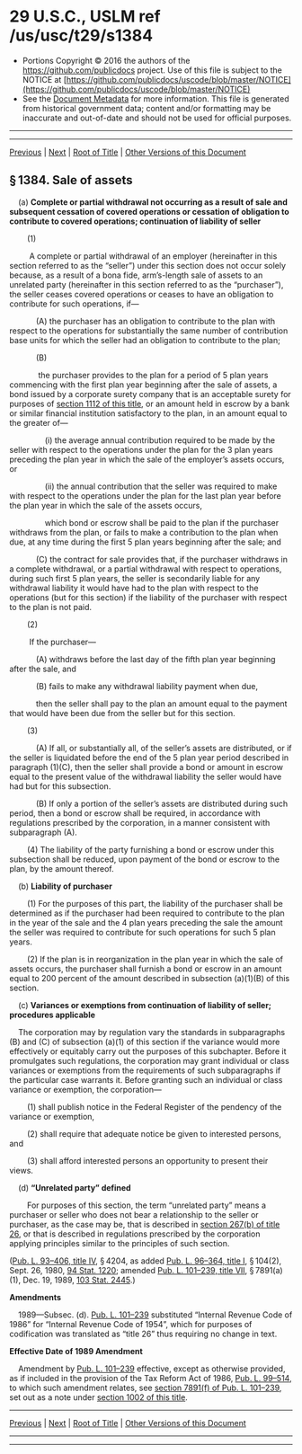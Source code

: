 ---
---

# 29 U.S.C., USLM ref /us/usc/t29/s1384

* Portions Copyright © 2016 the authors of the https://github.com/publicdocs project.
  Use of this file is subject to the NOTICE at [https://github.com/publicdocs/uscode/blob/master/NOTICE](https://github.com/publicdocs/uscode/blob/master/NOTICE)
* See the [Document Metadata](././../../../../../../..//README.md) for more information.
  This file is generated from historical government data; content and/or formatting may be inaccurate and out-of-date and should not be used for official purposes.

----------
----------

[Previous](./../../../../../../..//us/usc/t29/ch18/schIII/stE/pt1/m__us_usc_t29_s1383.md) | [Next](./../../../../../../..//us/usc/t29/ch18/schIII/stE/pt1/m__us_usc_t29_s1385.md) | [Root of Title](./../../../../../../../) | [Other Versions of this Document](https://publicdocs.github.io/go/links?ns=uslm&ref=%2Fus%2Fusc%2Ft29%2Fs1384)

## § 1384. Sale of assets

    (a) __Complete or partial withdrawal not occurring as a result of sale and subsequent cessation of covered operations or cessation of obligation to contribute to covered operations; continuation of liability of seller__ 

        (1)

         A complete or partial withdrawal of an employer (hereinafter in this section referred to as the “seller”) under this section does not occur solely because, as a result of a bona fide, arm’s-length sale of assets to an unrelated party (hereinafter in this section referred to as the “purchaser”), the seller ceases covered operations or ceases to have an obligation to contribute for such operations, if—

            (A) the purchaser has an obligation to contribute to the plan with respect to the operations for substantially the same number of contribution base units for which the seller had an obligation to contribute to the plan;

            (B)

             the purchaser provides to the plan for a period of 5 plan years commencing with the first plan year beginning after the sale of assets, a bond issued by a corporate surety company that is an acceptable surety for purposes of [section 1112 of this title][/us/usc/t29/s1112], or an amount held in escrow by a bank or similar financial institution satisfactory to the plan, in an amount equal to the greater of—

                (i) the average annual contribution required to be made by the seller with respect to the operations under the plan for the 3 plan years preceding the plan year in which the sale of the employer’s assets occurs, or

                (ii) the annual contribution that the seller was required to make with respect to the operations under the plan for the last plan year before the plan year in which the sale of the assets occurs,

                which bond or escrow shall be paid to the plan if the purchaser withdraws from the plan, or fails to make a contribution to the plan when due, at any time during the first 5 plan years beginning after the sale; and

            (C) the contract for sale provides that, if the purchaser withdraws in a complete withdrawal, or a partial withdrawal with respect to operations, during such first 5 plan years, the seller is secondarily liable for any withdrawal liability it would have had to the plan with respect to the operations (but for this section) if the liability of the purchaser with respect to the plan is not paid.

        (2)

         If the purchaser—

            (A) withdraws before the last day of the fifth plan year beginning after the sale, and

            (B) fails to make any withdrawal liability payment when due,

            then the seller shall pay to the plan an amount equal to the payment that would have been due from the seller but for this section.

        (3)

            (A) If all, or substantially all, of the seller’s assets are distributed, or if the seller is liquidated before the end of the 5 plan year period described in paragraph (1)(C), then the seller shall provide a bond or amount in escrow equal to the present value of the withdrawal liability the seller would have had but for this subsection.

            (B) If only a portion of the seller’s assets are distributed during such period, then a bond or escrow shall be required, in accordance with regulations prescribed by the corporation, in a manner consistent with subparagraph (A).

        (4) The liability of the party furnishing a bond or escrow under this subsection shall be reduced, upon payment of the bond or escrow to the plan, by the amount thereof.

    (b) __Liability of purchaser__ 

        (1) For the purposes of this part, the liability of the purchaser shall be determined as if the purchaser had been required to contribute to the plan in the year of the sale and the 4 plan years preceding the sale the amount the seller was required to contribute for such operations for such 5 plan years.

        (2) If the plan is in reorganization in the plan year in which the sale of assets occurs, the purchaser shall furnish a bond or escrow in an amount equal to 200 percent of the amount described in subsection (a)(1)(B) of this section.

    (c) __Variances or exemptions from continuation of liability of seller; procedures applicable__ 

    The corporation may by regulation vary the standards in subparagraphs (B) and (C) of subsection (a)(1) of this section if the variance would more effectively or equitably carry out the purposes of this subchapter. Before it promulgates such regulations, the corporation may grant individual or class variances or exemptions from the requirements of such subparagraphs if the particular case warrants it. Before granting such an individual or class variance or exemption, the corporation—

        (1) shall publish notice in the Federal Register of the pendency of the variance or exemption,

        (2) shall require that adequate notice be given to interested persons, and

        (3) shall afford interested persons an opportunity to present their views.

    (d) __“Unrelated party” defined__ 

        For purposes of this section, the term “unrelated party” means a purchaser or seller who does not bear a relationship to the seller or purchaser, as the case may be, that is described in [section 267(b) of title 26][/us/usc/t26/s267/b], or that is described in regulations prescribed by the corporation applying principles similar to the principles of such section.

([Pub. L. 93–406, title IV][/us/pl/93/406/tIV], § 4204, as added [Pub. L. 96–364, title I][/us/pl/96/364/tI], § 104(2), Sept. 26, 1980, [94 Stat. 1220][/us/stat/94/1220]; amended [Pub. L. 101–239, title VII][/us/pl/101/239/tVII], § 7891(a)(1), Dec. 19, 1989, [103 Stat. 2445][/us/stat/103/2445].)

 __Amendments__ 

    1989—Subsec. (d). [Pub. L. 101–239][/us/pl/101/239] substituted “Internal Revenue Code of 1986” for “Internal Revenue Code of 1954”, which for purposes of codification was translated as “title 26” thus requiring no change in text.

 __Effective Date of 1989 Amendment__ 

    Amendment by [Pub. L. 101–239][/us/pl/101/239] effective, except as otherwise provided, as if included in the provision of the Tax Reform Act of 1986, [Pub. L. 99–514][/us/pl/99/514], to which such amendment relates, see [section 7891(f) of Pub. L. 101–239][/us/pl/101/239/s7891/f], set out as a note under [section 1002 of this title][/us/usc/t29/s1002].

----------

[Previous](./../../../../../../..//us/usc/t29/ch18/schIII/stE/pt1/m__us_usc_t29_s1383.md) | [Next](./../../../../../../..//us/usc/t29/ch18/schIII/stE/pt1/m__us_usc_t29_s1385.md) | [Root of Title](./../../../../../../../) | [Other Versions of this Document](https://publicdocs.github.io/go/links?ns=uslm&ref=%2Fus%2Fusc%2Ft29%2Fs1384)

----------
----------

[/us/usc/t29/s1112]: https://publicdocs.github.io/go/links?ns=uslm&ref=%2Fus%2Fusc%2Ft29%2Fs1112
[/us/usc/t26/s267/b]: https://publicdocs.github.io/go/links?ns=uslm&ref=%2Fus%2Fusc%2Ft26%2Fs267%2Fb
[/us/pl/93/406/tIV]: https://publicdocs.github.io/go/links?ns=uslm&ref=%2Fus%2Fpl%2F93%2F406%2FtIV
[/us/pl/96/364/tI]: https://publicdocs.github.io/go/links?ns=uslm&ref=%2Fus%2Fpl%2F96%2F364%2FtI
[/us/stat/94/1220]: https://publicdocs.github.io/go/links?ns=uslm&ref=%2Fus%2Fstat%2F94%2F1220
[/us/pl/101/239/tVII]: https://publicdocs.github.io/go/links?ns=uslm&ref=%2Fus%2Fpl%2F101%2F239%2FtVII
[/us/stat/103/2445]: https://publicdocs.github.io/go/links?ns=uslm&ref=%2Fus%2Fstat%2F103%2F2445
[/us/pl/101/239]: https://publicdocs.github.io/go/links?ns=uslm&ref=%2Fus%2Fpl%2F101%2F239
[/us/pl/101/239]: https://publicdocs.github.io/go/links?ns=uslm&ref=%2Fus%2Fpl%2F101%2F239
[/us/pl/99/514]: https://publicdocs.github.io/go/links?ns=uslm&ref=%2Fus%2Fpl%2F99%2F514
[/us/pl/101/239/s7891/f]: https://publicdocs.github.io/go/links?ns=uslm&ref=%2Fus%2Fpl%2F101%2F239%2Fs7891%2Ff
[/us/usc/t29/s1002]: https://publicdocs.github.io/go/links?ns=uslm&ref=%2Fus%2Fusc%2Ft29%2Fs1002



